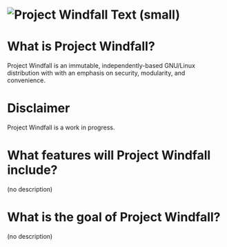 # ![Project Windfall Text (small)](https://github.com/PenguinByte-Projects/Project-Windfall/assets/90986945/9094efca-1f27-4403-8611-5828419e8812)
# What is Project Windfall?
Project Windfall is an immutable, independently-based GNU/Linux distribution with with an emphasis on security, modularity, and convenience.

# Disclaimer
Project Windfall is a work in progress.

# What features will Project Windfall include?
(no description)

# What is the goal of Project Windfall?
(no description)
